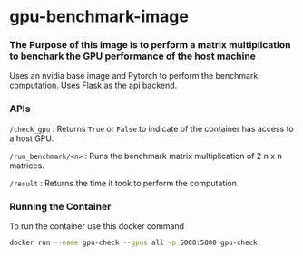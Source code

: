 # gpu-benchmark-image

### The Purpose of this image is to perform a matrix multiplication to benchark the GPU performance of the host machine

Uses an nvidia base image and Pytorch to perform the benchmark computation. Uses Flask as the api backend.

### APIs

`/check_gpu` : Returns `True` or `False` to indicate of the container has access to a host GPU.

`/run_benchmark/<n>` : Runs the benchmark matrix multiplication of 2 n x n matrices. 

`/result` : Returns the time it took to perform the computation

### Running the Container
To run the container use this docker command
```bash
docker run --name gpu-check --gpus all -p 5000:5000 gpu-check
```
